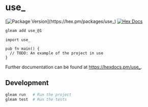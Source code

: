 # use_

[![Package Version](https://img.shields.io/hexpm/v/use_)](https://hex.pm/packages/use_)
[![Hex Docs](https://img.shields.io/badge/hex-docs-ffaff3)](https://hexdocs.pm/use_/)

```sh
gleam add use_@1
```
```gleam
import use_

pub fn main() {
  // TODO: An example of the project in use
}
```

Further documentation can be found at <https://hexdocs.pm/use_>.

## Development

```sh
gleam run   # Run the project
gleam test  # Run the tests
```
